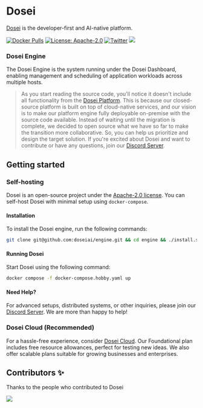# Dosei

[Dosei](https://dosei.ai) is the developer-first and AI-native platform.

[![Docker Pulls](https://img.shields.io/docker/pulls/doseiai/dosei.svg)](https://hub.docker.com/r/doseiai/dosei)
[![License: Apache-2.0](https://img.shields.io/badge/license-Apache--2.0-white)](https://www.apache.org/licenses/LICENSE-2.0)
[![Twitter](https://img.shields.io/twitter/url/https/x.com/dosei.svg?style=social&label=Follow%20%40dosei)](https://x.com/dosei)
[![](https://dcbadge.vercel.app/api/server/BP5aUkhcAh?compact=true&style=flat)](https://discord.com/invite/BP5aUkhcAh)

### Dosei Engine
The Dosei Engine is the system running under the Dosei Dashboard, enabling management and scheduling of application workloads across multiple hosts.
> As you start reading the source code, you'll notice it doesn't include all functionality from the [Dosei Platform](https://dosei.ai/). This is because our closed-source platform is built on top of cloud-native services, and our vision is to make our platform engine fully deployable on-premise with the source code available. Instead of waiting until the migration is complete, we decided to open source what we have so far to make the transition more collaborative. So, you can help us prioritize and design the target solution. If you're excited about Dosei and want to contribute or have any questions, join our [Discord Server](https://discord.com/invite/BP5aUkhcAh).

## Getting started

### Self-hosting

Dosei is an open-source project under the [Apache-2.0 license](LICENSE). You can self-host Dosei with minimal setup using `docker-compose`.

#### Installation

To install the Dosei engine, run the following commands:

```bash
git clone git@github.com:doseiai/engine.git && cd engine && ./install.sh
```

#### Running Dosei

Start Dosei using the following command:

```bash
docker compose -f docker-compose.hobby.yaml up
```

#### Need Help?

For advanced setups, distributed systems, or other inquiries, please join our [Discord Server](https://discord.com/invite/BP5aUkhcAh). We are more than happy to help!

### Dosei Cloud (Recommended)

For a hassle-free experience, consider [Dosei Cloud](https://dosei.ai/). Our Foundational plan includes free resource allowances, perfect for testing new ideas. We also offer scalable plans suitable for growing businesses and enterprises.


## Contributors ✨

Thanks to the people who contributed to Dosei

<!-- markdownlint-disable -->
<a href="https://github.com/doseiai/engine/graphs/contributors">
  <img src="https://contrib.rocks/image?repo=doseiai/engine" />
</a>

